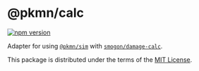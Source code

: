 # @pkmn/calc

[![npm version](https://img.shields.io/npm/v/@pkmn/calc.svg)](https://www.npmjs.com/package/@pkmn/calc)&nbsp;

Adapter for using [`@pkmn/sim`][0] with [`smogon/damage-calc`][1].

This package is distributed under the terms of the [MIT License][2].

  [0]: https://github.com/pkmn/ps/blob/master/sim
  [1]: https://github.com/pkmn/smogon/damage-calc
  [2]: https://github.com/pkmn/ps/blob/master/calc/LICENSE
